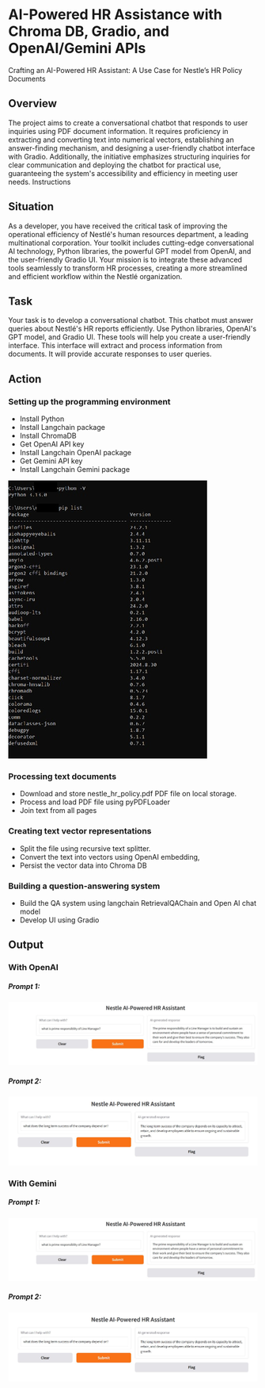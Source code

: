 # AI-Powered HR Assistance with Chroma DB, Gradio, and OpenAI/Gemini APIs
Crafting an AI-Powered HR Assistant: A Use Case for Nestle’s HR Policy Documents

## Overview 
The project aims to create a conversational chatbot that responds to user inquiries using PDF document information. It requires proficiency in extracting and converting text into numerical vectors, establishing an answer-finding mechanism, and designing a user-friendly chatbot interface with Gradio. Additionally, the initiative emphasizes structuring inquiries for clear communication and deploying the chatbot for practical use, guaranteeing the system's accessibility and efficiency in meeting user needs.
Instructions

## Situation 
As a developer, you have received the critical task of improving the operational efficiency of Nestlé's human resources department, a leading multinational corporation. Your toolkit includes cutting-edge conversational AI technology, Python libraries, the powerful GPT model from OpenAI, and the user-friendly Gradio UI. Your mission is to integrate these advanced tools seamlessly to transform HR processes, creating a more streamlined and efficient workflow within the Nestlé organization.

## Task 
Your task is to develop a conversational chatbot. This chatbot must answer queries about Nestlé's HR reports efficiently. Use Python libraries, OpenAI's GPT model, and Gradio UI. These tools will help you create a user-friendly interface. This interface will extract and process information from documents. It will provide accurate responses to user queries.

## Action
### Setting up the programming environment 
-	Install Python
-	Install Langchain package
- Install ChromaDB
- Get OpenAI API key
- Install Langchain OpenAI package
- Get Gemini API key
- Install Langchain Gemini package

![alt text](https://github.com/GauravRachchh/RAG/blob/main/img/env.jpg?raw=true)

### Processing text documents
-	Download and store nestle_hr_policy.pdf PDF file on local storage.
-	Process and load PDF file using pyPDFLoader
-	Join text from all pages

### Creating text vector representations 
- Split the file using recursive text splitter.
- Convert the text into vectors using OpenAI embedding,
- Persist the vector data into Chroma DB

### Building a question-answering system
- Build the QA system using langchain RetrievalQAChain and Open AI chat model
- Develop UI using Gradio

## Output

### With OpenAI 

##### Prompt 1:
![alt text](https://github.com/GauravRachchh/RAG/blob/main/img/prompt1_openAI_chatbot.jpg?raw=true)
##### Prompt 2:
![alt text](https://github.com/GauravRachchh/RAG/blob/main/img/prompt2_openAI_chatbot.jpg?raw=true)

### With Gemini

##### Prompt 1:
![alt text](https://github.com/GauravRachchh/RAG/blob/main/img/prompt1_openAI_chatbot.jpg?raw=true)
##### Prompt 2:
![alt text](https://github.com/GauravRachchh/RAG/blob/main/img/prompt2_openAI_chatbot.jpg?raw=true)
